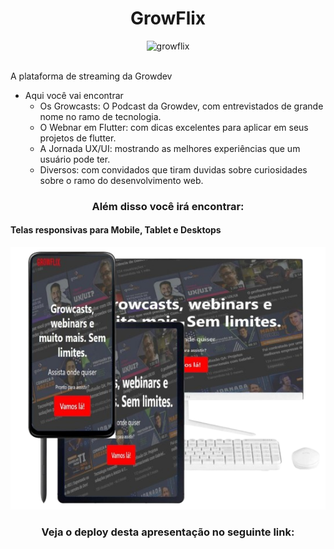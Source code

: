 <h1 align="center">GrowFlix</h1>

<div align="center">
    <img src="./images/logo-growflix.svg" alt="growflix" width="180px" />
</div>
<br>

<p>A plataforma de streaming da Growdev</p>

- Aqui você vai encontrar
  - Os Growcasts: O Podcast da Growdev, com entrevistados de grande nome no ramo de tecnologia.
  - O Webnar em Flutter: com dicas excelentes para aplicar em seus projetos de flutter.
  - A Jornada UX/UI: mostrando as melhores experiências que um usuário pode ter.
  - Diversos: com convidados que tiram duvidas sobre curiosidades sobre o ramo do desenvolvimento web.

<h3 align="center">Além disso você irá encontrar: </h3>

<h4>Telas responsivas para Mobile, Tablet e Desktops</h4>

<div align="center">
    <img src="./images/responsividade.png" alt="responsividade" />
</div>

<h3 align="center">Veja o deploy desta apresentação no seguinte link:</h3>